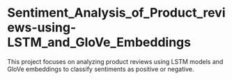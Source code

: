 # Sentiment_Analysis_of_Product_reviews-using-LSTM_and_GloVe_Embeddings
This project focuses on analyzing product reviews using LSTM models and GloVe embeddings to classify sentiments as positive or negative.
